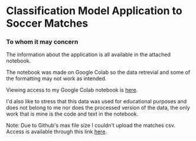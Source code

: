 # Classification Model Application to Soccer Matches

### To whom it may concern


The information about the application is all available in the attached notebook.

The notebook was made on Google Colab so the data retrevial and some of the formatting may not work as intended.

Viewing access to my Google Colab notebook is [here](https://colab.research.google.com/drive/1CkHq6P33IE62aVJPFO67Gnj7jhNjwAj9?usp=sharing).

I'd also like to stress that this data was used for educational purposes and does not belong to me nor does the processed version of the data, the only work that is mine is the code and text in the notebook.

Note: Due to Github's max file size I couldn't upload the matches csv. Access is available through this link [here](https://drive.google.com/file/d/1SIJGF12CiSSACpLemifoTFAdmrjtocQL/view?usp=sharing).
